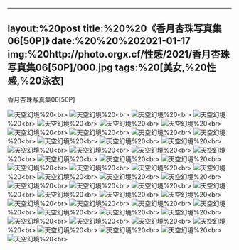 ﻿---
layout:%20post
title:%20%20《香月杏珠写真集06[50P]》
date:%20%20%202021-01-17
img:%20http://photo.orgx.cf/性感/2021/香月杏珠写真集06[50P]/000.jpg
tags:%20[美女,%20性感,%20泳衣]
---

香月杏珠写真集06[50P]



![天空幻境](http://photo.orgx.cf/性感/2021/香月杏珠写真集06[50P]/001.jpg%20''天空幻境'')%20<br>
![天空幻境](http://photo.orgx.cf/性感/2021/香月杏珠写真集06[50P]/002.jpg%20''天空幻境'')%20<br>
![天空幻境](http://photo.orgx.cf/性感/2021/香月杏珠写真集06[50P]/003.jpg%20''天空幻境'')%20<br>
![天空幻境](http://photo.orgx.cf/性感/2021/香月杏珠写真集06[50P]/004.jpg%20''天空幻境'')%20<br>
![天空幻境](http://photo.orgx.cf/性感/2021/香月杏珠写真集06[50P]/005.jpg%20''天空幻境'')%20<br>
![天空幻境](http://photo.orgx.cf/性感/2021/香月杏珠写真集06[50P]/006.jpg%20''天空幻境'')%20<br>
![天空幻境](http://photo.orgx.cf/性感/2021/香月杏珠写真集06[50P]/007.jpg%20''天空幻境'')%20<br>
![天空幻境](http://photo.orgx.cf/性感/2021/香月杏珠写真集06[50P]/008.jpg%20''天空幻境'')%20<br>
![天空幻境](http://photo.orgx.cf/性感/2021/香月杏珠写真集06[50P]/009.jpg%20''天空幻境'')%20<br>
![天空幻境](http://photo.orgx.cf/性感/2021/香月杏珠写真集06[50P]/010.jpg%20''天空幻境'')%20<br>
![天空幻境](http://photo.orgx.cf/性感/2021/香月杏珠写真集06[50P]/011.jpg%20''天空幻境'')%20<br>
![天空幻境](http://photo.orgx.cf/性感/2021/香月杏珠写真集06[50P]/012.jpg%20''天空幻境'')%20<br>
![天空幻境](http://photo.orgx.cf/性感/2021/香月杏珠写真集06[50P]/013.jpg%20''天空幻境'')%20<br>
![天空幻境](http://photo.orgx.cf/性感/2021/香月杏珠写真集06[50P]/014.jpg%20''天空幻境'')%20<br>
![天空幻境](http://photo.orgx.cf/性感/2021/香月杏珠写真集06[50P]/015.jpg%20''天空幻境'')%20<br>
![天空幻境](http://photo.orgx.cf/性感/2021/香月杏珠写真集06[50P]/016.jpg%20''天空幻境'')%20<br>
![天空幻境](http://photo.orgx.cf/性感/2021/香月杏珠写真集06[50P]/017.jpg%20''天空幻境'')%20<br>
![天空幻境](http://photo.orgx.cf/性感/2021/香月杏珠写真集06[50P]/018.jpg%20''天空幻境'')%20<br>
![天空幻境](http://photo.orgx.cf/性感/2021/香月杏珠写真集06[50P]/019.jpg%20''天空幻境'')%20<br>
![天空幻境](http://photo.orgx.cf/性感/2021/香月杏珠写真集06[50P]/020.jpg%20''天空幻境'')%20<br>
![天空幻境](http://photo.orgx.cf/性感/2021/香月杏珠写真集06[50P]/021.jpg%20''天空幻境'')%20<br>
![天空幻境](http://photo.orgx.cf/性感/2021/香月杏珠写真集06[50P]/022.jpg%20''天空幻境'')%20<br>
![天空幻境](http://photo.orgx.cf/性感/2021/香月杏珠写真集06[50P]/023.jpg%20''天空幻境'')%20<br>
![天空幻境](http://photo.orgx.cf/性感/2021/香月杏珠写真集06[50P]/024.jpg%20''天空幻境'')%20<br>
![天空幻境](http://photo.orgx.cf/性感/2021/香月杏珠写真集06[50P]/025.jpg%20''天空幻境'')%20<br>
![天空幻境](http://photo.orgx.cf/性感/2021/香月杏珠写真集06[50P]/026.jpg%20''天空幻境'')%20<br>
![天空幻境](http://photo.orgx.cf/性感/2021/香月杏珠写真集06[50P]/027.jpg%20''天空幻境'')%20<br>
![天空幻境](http://photo.orgx.cf/性感/2021/香月杏珠写真集06[50P]/028.jpg%20''天空幻境'')%20<br>
![天空幻境](http://photo.orgx.cf/性感/2021/香月杏珠写真集06[50P]/029.jpg%20''天空幻境'')%20<br>
![天空幻境](http://photo.orgx.cf/性感/2021/香月杏珠写真集06[50P]/030.jpg%20''天空幻境'')%20<br>
![天空幻境](http://photo.orgx.cf/性感/2021/香月杏珠写真集06[50P]/031.jpg%20''天空幻境'')%20<br>
![天空幻境](http://photo.orgx.cf/性感/2021/香月杏珠写真集06[50P]/032.jpg%20''天空幻境'')%20<br>
![天空幻境](http://photo.orgx.cf/性感/2021/香月杏珠写真集06[50P]/033.jpg%20''天空幻境'')%20<br>
![天空幻境](http://photo.orgx.cf/性感/2021/香月杏珠写真集06[50P]/034.jpg%20''天空幻境'')%20<br>
![天空幻境](http://photo.orgx.cf/性感/2021/香月杏珠写真集06[50P]/035.jpg%20''天空幻境'')%20<br>
![天空幻境](http://photo.orgx.cf/性感/2021/香月杏珠写真集06[50P]/036.jpg%20''天空幻境'')%20<br>
![天空幻境](http://photo.orgx.cf/性感/2021/香月杏珠写真集06[50P]/037.jpg%20''天空幻境'')%20<br>
![天空幻境](http://photo.orgx.cf/性感/2021/香月杏珠写真集06[50P]/038.jpg%20''天空幻境'')%20<br>
![天空幻境](http://photo.orgx.cf/性感/2021/香月杏珠写真集06[50P]/039.jpg%20''天空幻境'')%20<br>
![天空幻境](http://photo.orgx.cf/性感/2021/香月杏珠写真集06[50P]/040.jpg%20''天空幻境'')%20<br>
![天空幻境](http://photo.orgx.cf/性感/2021/香月杏珠写真集06[50P]/041.jpg%20''天空幻境'')%20<br>
![天空幻境](http://photo.orgx.cf/性感/2021/香月杏珠写真集06[50P]/042.jpg%20''天空幻境'')%20<br>
![天空幻境](http://photo.orgx.cf/性感/2021/香月杏珠写真集06[50P]/043.jpg%20''天空幻境'')%20<br>
![天空幻境](http://photo.orgx.cf/性感/2021/香月杏珠写真集06[50P]/044.jpg%20''天空幻境'')%20<br>
![天空幻境](http://photo.orgx.cf/性感/2021/香月杏珠写真集06[50P]/045.jpg%20''天空幻境'')%20<br>
![天空幻境](http://photo.orgx.cf/性感/2021/香月杏珠写真集06[50P]/046.jpg%20''天空幻境'')%20<br>
![天空幻境](http://photo.orgx.cf/性感/2021/香月杏珠写真集06[50P]/047.jpg%20''天空幻境'')%20<br>
![天空幻境](http://photo.orgx.cf/性感/2021/香月杏珠写真集06[50P]/048.jpg%20''天空幻境'')%20<br>
![天空幻境](http://photo.orgx.cf/性感/2021/香月杏珠写真集06[50P]/049.jpg%20''天空幻境'')%20<br>
![天空幻境](http://photo.orgx.cf/性感/2021/香月杏珠写真集06[50P]/050.jpg%20''天空幻境'')%20<br>